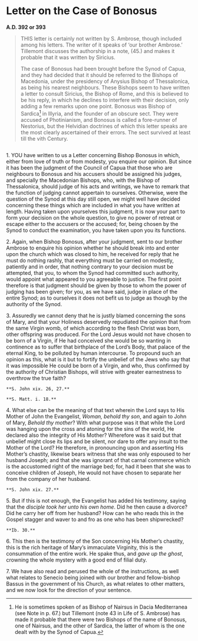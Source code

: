 # Letter on the Case of Bonosus
**A.D. 392 or 393**

> THIS letter is certainly not written by S. Ambrose, though
> included among his letters. The writer of it speaks of ‘our
> brother Ambrose.’ Tillemont discusses the authorship in a note,
> (45.) and makes it probable that it was written by Siricius.
>
> The case of Bonosus had been brought before the Synod of Capua,
> and they had decided that it should be referred to the Bishops
> of Macedonia, under the presidency of Anysius Bishop of
> Thessalonica, as being his nearest neighbours. These Bishops
> seem to have written a letter to consult Siricius, the Bishop of
> Rome, and this is believed to be his reply, in which he declines
> to interfere with their decision, only adding a few remarks
> upon one point. Bonosus was Bishop of Sardica[^239] in Illyria,
> and the founder of an obscure sect. They were accused of
> Photinianism, and Bonosus is called a fore-runner of Nestorius,
> but the Helvidian doctrines of which this letter speaks are the
> most clearly ascertained of their errors. The sect survived at
> least till the vith Century.

```{centered} A LETTER CONCERNING THE DECIDING OF THE CASE OF BONOSUS, ACCORDING TO THE DECREE OF THE SYNOD OF CAPUA
```

1\. YOU have written to us a Letter concerning Bishop Bonosus in which,
either from love of truth or from modesty, you enquire our opinion.
But since it has been the judgment of the Council of Capua that those
who are neighbours to Bonosus and his accusers should be assigned his
judges, and specially the Macedonian Bishops, who, with the Bishop of
Thessalonica, should judge of his acts and writings, we have to remark
that the function of judging cannot appertain to ourselves. Otherwise,
were the question of the Synod at this day still open, we might well
have decided concerning these things which are included in what you
have written at length. Having taken upon yourselves this judgment, it
is now your part to form your decision on the whole question, to give
no power of retreat or escape either to the accusers or the accused;
for, being chosen by the Synod to conduct the examination, you have
taken upon you its functions.

2\. Again, when Bishop Bonosus, after your judgment, sent to our brother
Ambrose to enquire his opinion whether he should break into and enter
upon the church which was closed to him, he received for reply that he
must do nothing rashly, that everything must be carried on modestly,
patiently and in order, that nothing contrary to your decision must
be attempted, that you, to whom the Synod had committed such authority,
would appoint what appeared to you agreeable to justice. The first
point therefore is that judgment should be given by those to whom the
power of judging has been given; for you, as we have said, judge in
place of the entire Synod; as to ourselves it does not befit us to
judge as though by the authority of the Synod.

3\. Assuredly we cannot deny that he is justly blamed concerning the
sons of Mary, and that your Holiness deservedly repudiated the opinion
that from the same Virgin womb, of which according to the flesh Christ
was born, other offspring was produced. For the Lord Jesus would not
have chosen to be born of a Virgin, if He had conceived she would be so
wanting in continence as to suffer that birthplace of the Lord’s Body,
that palace of the eternal King, to be polluted by human intercourse.
To propound such an opinion as this, what is it but to fortify the
unbelief of the Jews who say that it was impossible He could be born of
a Virgin, and who, thus confirmed by the authority of Christian Bishops,
will strive with greater earnestness to overthrow the true faith?

```{margin}
**S. John xix. 26, 27.**

**S. Matt. i. 18.**
```

4\. What else can be the meaning of that text wherein the Lord says to
His Mother of John the Evangelist, _Woman, behold thy son_, and again
to John of Mary, _Behold thy mother_? With what purpose was it that
while the Lord was hanging upon the cross and atoning for the sins
of the world, He declared also the integrity of His Mother? Wherefore
was it said but that unbelief might close its lips and be silent, nor
dare to offer any insult to the Mother of the Lord? He therefore, in
pronouncing upon and asserting His Mother’s chastity, likewise bears
witness that she was only espoused to her husband Joseph; and that she
was ignorant of that carnal commerce which is the accustomed right of
the marriage bed; for, had it been that she was to conceive children
of Joseph, He would not have chosen to separate her from the company
of her husband.

```{margin}
**S. John xix. 27.**
```

5\. But if this is not enough, the Evangelist has added his testimony,
saying that the _disciple took her unto his own home_. Did he then
cause a divorce? Did he carry her off from her husband? How can he who
reads this in the Gospel stagger and waver to and fro as one who has
been shipwrecked?

```{margin}
**Ib. 30.**
```

6\. This then is the testimony of the Son concerning His Mother’s
chastity, this is the rich heritage of Mary’s immaculate Virginity,
this is the consummation of the entire work. He spake thus, and _gave
up the ghost_, crowning the whole mystery with a good end of filial
duty.

7\. We have also read and perused the whole of the instructions, as well
what relates to Senecio being joined with our brother and fellow-bishop
Bassus in the government of his Church, as what relates to other
matters, and we now look for the direction of your sentence.

[^239]: He is sometimes spoken of as Bishop of Nairsus in Dacia
    Mediterranea (see Note in p. 67.) but Tillemont (note 43
    in Life of S. Ambrose) has made it probable that there
    were two Bishops of the name of Bonosus, one of Nairsus,
    and the other of Sardica, the latter of whom is the one
    dealt with by the Synod of Capua.
